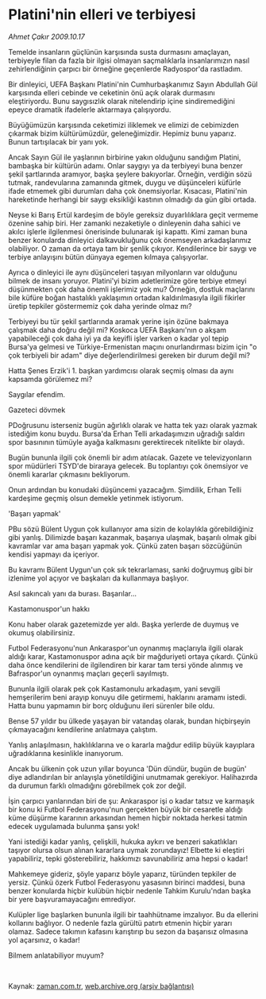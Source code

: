 # Platini'nin elleri ve terbiyesi

*Ahmet Çakır 2009.10.17*

<tr><td class="metin" colspan="2" style="padding-top: 20px; padding-left: 5px; padding-right: 10px;">Temelde insanların güçlünün karşısında susta durmasını amaçlayan, terbiyeyle filan da fazla bir ilgisi olmayan saçmalıklarla insanlarımızın nasıl zehirlendiğinin çarpıcı bir örneğine geçenlerde Radyospor'da rastladım.</td></tr><tr><td class="metin" colspan="2" style="padding-top: 20px; padding-left: 5px; padding-right: 10px;"><p> Bir dinleyici, UEFA Başkanı Platini'nin Cumhurbaşkanımız Sayın Abdullah Gül karşısında elleri cebinde ve ceketinin önü açık olarak durmasını eleştiriyordu. Bunu saygısızlık olarak nitelendirip içine sindiremediğini epeyce dramatik ifadelerle aktarmaya çalışıyordu.
<p> Büyüğümüzün karşısında ceketimizi iliklemek ve elimizi de cebimizden çıkarmak bizim kültürümüzdür, geleneğimizdir. Hepimiz bunu yaparız. Bunun tartışılacak bir yanı yok.
<p> Ancak Sayın Gül ile yaşlarının birbirine yakın olduğunu sandığım Platini, bambaşka bir kültürün adamı. Onlar saygıyı ya da terbiyeyi buna benzer şekil şartlarında aramıyor, başka şeylere bakıyorlar. Örneğin, verdiğin sözü tutmak, randevularına zamanında gitmek, duygu ve düşünceleri küfürle ifade etmemek gibi durumları daha çok önemsiyorlar. Kısacası, Platini'nin hareketinde herhangi bir saygı eksikliği kastının olmadığı da gün gibi ortada.
<p> Neyse ki Barış Ertül kardeşim de böyle gereksiz duyarlılıklara geçit vermeme özenine sahip biri. Her zamanki nezaketiyle o dinleyenin daha sahici ve akılcı işlerle ilgilenmesi önerisinde bulunarak işi kapattı. Kimi zaman buna benzer konularda dinleyici dalkavukluğunu çok önemseyen arkadaşlarımız olabiliyor. O zaman da ortaya tam bir şenlik çıkıyor. Kendilerince bir saygı ve terbiye anlayışını bütün dünyaya egemen kılmaya çalışıyorlar.
<p> Ayrıca o dinleyici ile aynı düşünceleri taşıyan milyonların var olduğunu bilmek de insanı yoruyor. Platini'yi bizim adetlerimize göre terbiye etmeyi düşünmekten çok daha önemli işlerimiz yok mu? Örneğin, dostluk maçlarını bile küfüre boğan hastalıklı yaklaşımın ortadan kaldırılmasıyla ilgili fikirler üretip tepkiler göstermemiz çok daha yerinde olmaz mı?
<p> Terbiyeyi bu tür şekil şartlarında aramak yerine işin özüne bakmaya çalışmak daha doğru değil mi? Koskoca UEFA Başkanı'nın o akşam yapabileceği çok daha iyi ya da keyifli işler varken o kadar yol tepip Bursa'ya gelmesi ve Türkiye-Ermenistan maçını onurlandırması bizim için "o çok terbiyeli bir adam" diye değerlendirilmesi gereken bir durum değil mi?
<p> Hatta Şenes Erzik'i 1. başkan yardımcısı olarak seçmiş olması da aynı kapsamda görülemez mi?
<p> Saygılar efendim. 
<p>Gazeteci dövmek 
<p>PDoğrusunu isterseniz bugün ağırlıklı olarak ve hatta tek yazı olarak yazmak istediğim konu buydu. Bursa'da Erhan Telli arkadaşımızın uğradığı saldırı spor basınının tümüyle ayağa kalkmasını gerektirecek nitelikte bir olaydı.
<p> Bugün bununla ilgili çok önemli bir adım atılacak. Gazete ve televizyonların spor müdürleri TSYD'de biraraya gelecek. Bu toplantıyı çok önemsiyor ve önemli kararlar çıkmasını bekliyorum.
<p> Onun ardından bu konudaki düşüncemi yazacağım. Şimdilik, Erhan Telli kardeşime geçmiş olsun demekle yetinmek istiyorum. 
<p>'Başarı yapmak' 
<p>PBu sözü Bülent Uygun çok kullanıyor ama sizin de kolaylıkla görebildiğiniz gibi yanlış. Dilimizde başarı kazanmak, başarıya ulaşmak, başarılı olmak gibi kavramlar var ama başarı yapmak yok. Çünkü zaten başarı sözcüğünün kendisi yapmayı da içeriyor.
<p> Bu kavramı Bülent Uygun'un çok sık tekrarlaması, sanki doğruymuş gibi bir izlenime yol açıyor ve başkaları da kullanmaya başlıyor.
<p> Asıl sakıncalı yanı da burası. Başarılar...
<p>Kastamonuspor'un hakkı 
<p>Konu haber olarak gazetemizde yer aldı. Başka yerlerde de duymuş ve okumuş olabilirsiniz.
<p> Futbol Federasyonu'nun Ankaraspor'un oynanmış maçlarıyla ilgili olarak aldığı karar, Kastamonuspor adına açık bir mağduriyeti ortaya çıkardı. Çünkü daha önce kendilerini de ilgilendiren bir karar tam tersi yönde alınmış ve Bafraspor'un oynanmış maçları geçerli sayılmıştı.
<p> Bununla ilgili olarak pek çok Kastamonulu arkadaşım, yani sevgili hemşerilerim beni arayıp konuyu dile getirmemi, haklarını aramamı istedi. Hatta bunu yapmamın bir borç olduğunu ileri sürenler bile oldu.
<p> Bense 57 yıldır bu ülkede yaşayan bir vatandaş olarak, bundan hiçbirşeyin çıkmayacağını kendilerine anlatmaya çalıştım.
<p> Yanlış anlaşılmasın, haklılıklarına ve o kararla mağdur edilip büyük kayıplara uğradıklarına kesinlikle inanıyorum.
<p> Ancak bu ülkenin çok uzun yıllar boyunca 'Dün dündür, bugün de bugün' diye adlandırılan bir anlayışla yönetildiğini unutmamak gerekiyor. Halihazırda da durumun farklı olmadığını görebilmek çok zor değil.
<p> İşin çarpıcı yanlarından biri de şu: Ankaraspor işi o kadar tatsız ve karmaşık bir konu ki Futbol Federasyonu'nun gerçekten büyük bir cesaretle aldığı küme düşürme kararının arkasından hemen hiçbir noktada herkesi tatmin edecek uygulamada bulunma şansı yok!
<p> Yani istediği kadar yanlış, çelişkili, hukuka aykırı ve benzeri sakatlıkları taşıyor olursa olsun alınan kararlara uymak zorundayız! Elbette ki eleştiri yapabiliriz, tepki gösterebiliriz, hakkımızı savunabiliriz ama hepsi o kadar!
<p> Mahkemeye gideriz, şöyle yaparız böyle yaparız, türünden tepkiler de yersiz. Çünkü özerk Futbol Federasyonu yasasının birinci maddesi, buna benzer konularda hiçbir kulübün hiçbir nedenle Tahkim Kurulu'ndan başka bir yere başvuramayacağını emrediyor.
<p> Kulüpler lige başlarken bununla ilgili bir taahhütname imzalıyor. Bu da ellerini kollarını bağlıyor. O nedenle fazla gürültü patırtı etmenin hiçbir yararı olamaz. Sadece takımın kafasını karıştırıp bu sezon da başarısız olmasına yol açarsınız, o kadar!
<p> Bilmem anlatabiliyor muyum?
<p><br/></p></p></p></p></p></p></p></p></p></p></p></p></p></p></p></p></p></p></p></p></p></p></p></p></p></p></p></p></p></td></tr>

Kaynak: [zaman.com.tr](http://zaman.com.tr/yazar.do?yazino=904410), [web.archive.org (arşiv bağlantısı)](http://web.archive.org/web/20091030235100/http://www.zaman.com.tr:80/yazar.do?yazino=904410)
